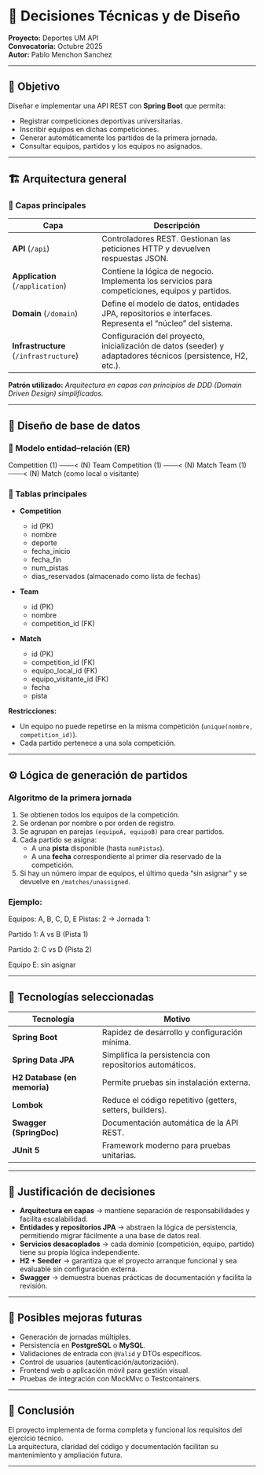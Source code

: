 # 🧠 Decisiones Técnicas y de Diseño  
**Proyecto:** Deportes UM API  
**Convocatoria:** Octubre 2025  
**Autor:** Pablo Menchon Sanchez  

---

## 🎯 Objetivo
Diseñar e implementar una API REST con **Spring Boot** que permita:
- Registrar competiciones deportivas universitarias.
- Inscribir equipos en dichas competiciones.
- Generar automáticamente los partidos de la primera jornada.
- Consultar equipos, partidos y los equipos no asignados.

---

## 🏗️ Arquitectura general

### 📂 Capas principales

| Capa | Descripción |
|------|--------------|
| **API** (`/api`) | Controladores REST. Gestionan las peticiones HTTP y devuelven respuestas JSON. |
| **Application** (`/application`) | Contiene la lógica de negocio. Implementa los servicios para competiciones, equipos y partidos. |
| **Domain** (`/domain`) | Define el modelo de datos, entidades JPA, repositorios e interfaces. Representa el “núcleo” del sistema. |
| **Infrastructure** (`/infrastructure`) | Configuración del proyecto, inicialización de datos (seeder) y adaptadores técnicos (persistence, H2, etc.). |

**Patrón utilizado:** *Arquitectura en capas con principios de DDD (Domain Driven Design) simplificados.*

---

## 🧩 Diseño de base de datos

### 📘 Modelo entidad–relación (ER)

Competition (1) ───< (N) Team
Competition (1) ───< (N) Match
Team (1) ───< (N) Match (como local o visitante)


### 🔹 Tablas principales
- **Competition**
  - id (PK)
  - nombre
  - deporte
  - fecha_inicio
  - fecha_fin
  - num_pistas
  - dias_reservados (almacenado como lista de fechas)
  
- **Team**
  - id (PK)
  - nombre
  - competition_id (FK)

- **Match**
  - id (PK)
  - competition_id (FK)
  - equipo_local_id (FK)
  - equipo_visitante_id (FK)
  - fecha
  - pista

**Restricciones:**
- Un equipo no puede repetirse en la misma competición (`unique(nombre, competition_id)`).
- Cada partido pertenece a una sola competición.

---

## ⚙️ Lógica de generación de partidos

### Algoritmo de la primera jornada
1. Se obtienen todos los equipos de la competición.
2. Se ordenan por nombre o por orden de registro.
3. Se agrupan en parejas `(equipoA, equipoB)` para crear partidos.
4. Cada partido se asigna:
   - A una **pista** disponible (hasta `numPistas`).
   - A una **fecha** correspondiente al primer día reservado de la competición.
5. Si hay un número impar de equipos, el último queda “sin asignar” y se devuelve en `/matches/unassigned`.

### Ejemplo:

Equipos: A, B, C, D, E
Pistas: 2
→ Jornada 1:

Partido 1: A vs B (Pista 1)

Partido 2: C vs D (Pista 2)

Equipo E: sin asignar

---

## 🧰 Tecnologías seleccionadas

| Tecnología | Motivo |
|-------------|--------|
| **Spring Boot** | Rapidez de desarrollo y configuración mínima. |
| **Spring Data JPA** | Simplifica la persistencia con repositorios automáticos. |
| **H2 Database (en memoria)** | Permite pruebas sin instalación externa. |
| **Lombok** | Reduce el código repetitivo (getters, setters, builders). |
| **Swagger (SpringDoc)** | Documentación automática de la API REST. |
| **JUnit 5** | Framework moderno para pruebas unitarias. |

---

## 🧠 Justificación de decisiones

- **Arquitectura en capas** → mantiene separación de responsabilidades y facilita escalabilidad.
- **Entidades y repositorios JPA** → abstraen la lógica de persistencia, permitiendo migrar fácilmente a una base de datos real.
- **Servicios desacoplados** → cada dominio (competición, equipo, partido) tiene su propia lógica independiente.
- **H2 + Seeder** → garantiza que el proyecto arranque funcional y sea evaluable sin configuración externa.
- **Swagger** → demuestra buenas prácticas de documentación y facilita la revisión.

---

## 🧩 Posibles mejoras futuras

- Generación de jornadas múltiples.
- Persistencia en **PostgreSQL** o **MySQL**.
- Validaciones de entrada con `@Valid` y DTOs específicos.
- Control de usuarios (autenticación/autorización).
- Frontend web o aplicación móvil para gestión visual.
- Pruebas de integración con MockMvc o Testcontainers.

---

## 🧾 Conclusión

El proyecto implementa de forma completa y funcional los requisitos del ejercicio técnico.  
La arquitectura, claridad del código y documentación facilitan su mantenimiento y ampliación futura.

---

